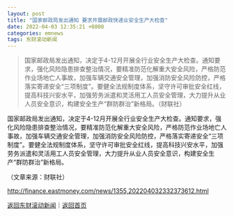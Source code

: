 ```yaml
---
layout: post
title: "国家邮政局发出通知 要求开展邮政快递业安全生产大检查"
date: 2022-04-03 12:35:21 +0800
categories: emnews
tags: 东财滚动新闻
---
```

> 国家邮政局发出通知，决定于4-12月开展全行业安全生产大检查。通知要求，强化风险隐患排查整治情况，要精准防范化解重大安全风险，严格防范作业场地亡人事故，加强车辆交通安全管理，加强消防安全风险防控，严格落实寄递安全“三项制度”。要健全法规制度体系，坚守许可审批安全红线，提高科技兴安水平，加强劳务派遣和灵活用工人员安全管理，大力提升从业人员安全意识，构建安全生产“群防群治”新格局。（财联社）

<p>国家邮政局发出通知，决定于4-12月开展全行业安全生产大检查。通知要求，强化风险隐患排查整治情况，要精准防范化解重大安全风险，严格防范作业场地亡人事故，加强车辆交通安全管理，加强消防安全风险防控，严格落实寄递安全“三项制度”。要健全法规制度体系，坚守许可审批安全红线，提高科技兴安水平，加强劳务派遣和灵活用工人员安全管理，大力提升从业人员安全意识，构建安全生产“群防群治”新格局。</p><p class="em_media">（文章来源：财联社）</p>

<http://finance.eastmoney.com/news/1355,202204032332373612.html>

[返回东财滚动新闻](//finews.withounder.com/emnews/)｜[返回首页](//finews.withounder.com/)